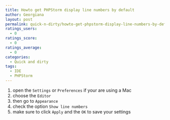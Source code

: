 ```yaml
---
title: Howto get PHPStorm display line numbers by default
author: Georgiana
layout: post
permalink: quick-n-dirty/howto-get-phpstorm-display-line-numbers-by-default/
ratings_users:
  - 0
ratings_score:
  - 0
ratings_average:
  - 0
categories:
  - Quick and dirty
tags:
  - IDE
  - PHPStorm
---
```

  1. open the `Settings` or `Preferences` if your are using a Mac
  2. choose the `Editor`
  3. then go to `Appearance`
  4. check the option `Show line numbers`
  5. make sure to click `Apply` and the `OK` to save your settings
